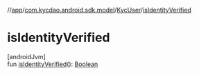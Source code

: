 //[app](../../../index.md)/[com.kycdao.android.sdk.model](../index.md)/[KycUser](index.md)/[isIdentityVerified](is-identity-verified.md)

# isIdentityVerified

[androidJvm]\
fun [isIdentityVerified](is-identity-verified.md)(): [Boolean](https://kotlinlang.org/api/latest/jvm/stdlib/kotlin/-boolean/index.html)
